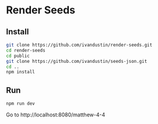 # Render Seeds

## Install

```bash
git clone https://github.com/ivandustin/render-seeds.git
cd render-seeds
cd public
git clone https://github.com/ivandustin/seeds-json.git
cd ..
npm install
```

## Run

```bash
npm run dev
```

Go to http://localhost:8080/matthew-4-4

